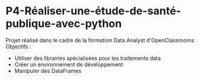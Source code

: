 # P4-Réaliser-une-étude-de-santé-publique-avec-python
Projet réalisé dans le cadre de la formation Data Analyst d'OpenClassrooms
Objectifs :
- Utiliser des librairies spécialisées pour les traitements data
- Créer un environnement de développement
- Manipuler des DataFrames
